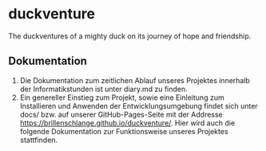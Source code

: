 # duckventure
The duckventures of a mighty duck on its journey of hope and friendship.

## Dokumentation
1. Die Dokumentation zum zeitlichen Ablauf unseres Projektes innerhalb der Informatikstunden ist unter diary.md zu finden.
2. Ein genereller Einstieg zum Projekt, sowie eine Einleitung zum Installieren und Anwenden der Entwicklungsumgebung findet sich unter docs/ bzw. auf unserer GitHub-Pages-Seite mit der Addresse https://brillenschlange.github.io/duckventure/. Hier wird auch die folgende Dokumentation zur Funktionsweise unseres Projektes stattfinden.
